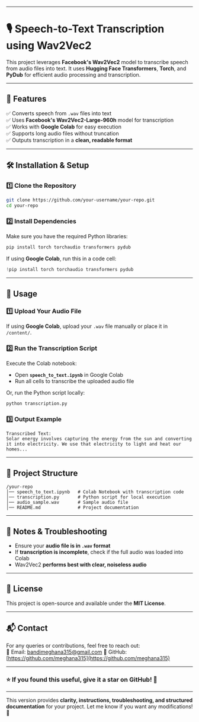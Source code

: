
---

# **🎙 Speech-to-Text Transcription using Wav2Vec2**  

This project leverages **Facebook's Wav2Vec2** model to transcribe speech from audio files into text. It uses **Hugging Face Transformers**, **Torch**, and **PyDub** for efficient audio processing and transcription.  

---

## **🚀 Features**  
✅ Converts speech from `.wav` files into text  
✅ Uses **Facebook's Wav2Vec2-Large-960h** model for transcription  
✅ Works with **Google Colab** for easy execution  
✅ Supports long audio files without truncation  
✅ Outputs transcription in a **clean, readable format**  

---

## **🛠 Installation & Setup**  

### **1️⃣ Clone the Repository**
```bash
git clone https://github.com/your-username/your-repo.git
cd your-repo
```

### **2️⃣ Install Dependencies**  
Make sure you have the required Python libraries:  
```bash
pip install torch torchaudio transformers pydub
```

If using **Google Colab**, run this in a code cell:  
```python
!pip install torch torchaudio transformers pydub
```

---

## **🎯 Usage**  

### **1️⃣ Upload Your Audio File**  
If using **Google Colab**, upload your `.wav` file manually or place it in `/content/`.  

### **2️⃣ Run the Transcription Script**  
Execute the Colab notebook:  
- Open **`speech_to_text.ipynb`** in Google Colab  
- Run all cells to transcribe the uploaded audio file  

Or, run the Python script locally:  
```python
python transcription.py
```

### **3️⃣ Output Example**
```
Transcribed Text:
Solar energy involves capturing the energy from the sun and converting it into electricity. We use that electricity to light and heat our homes...
```

---

## **📂 Project Structure**  
```
/your-repo
│── speech_to_text.ipynb   # Colab Notebook with transcription code
│── transcription.py       # Python script for local execution
│── audio_sample.wav       # Sample audio file
│── README.md              # Project documentation
```

---

## **📌 Notes & Troubleshooting**  
- Ensure your **audio file is in `.wav` format**  
- If **transcription is incomplete**, check if the full audio was loaded into Colab  
- Wav2Vec2 **performs best with clear, noiseless audio**  

---

## **📜 License**  
This project is open-source and available under the **MIT License**.  

---

## **📬 Contact**  
For any queries or contributions, feel free to reach out:  
📧 Email: bandimeghana315@gmail.com 
🐙 GitHub: [https://github.com/meghana315](https://github.com/meghana315) 

---

### **⭐ If you found this useful, give it a star on GitHub!** 🌟  

---

This version provides **clarity, instructions, troubleshooting, and structured documentation** for your project. Let me know if you want any modifications! 🚀
